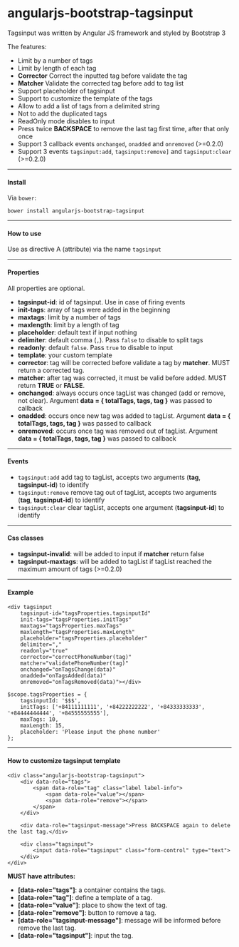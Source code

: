 angularjs-bootstrap-tagsinput
=============================
Tagsinput was written by Angular JS framework and styled by Bootstrap 3


The features:

- Limit by a number of tags
- Limit by length of each tag
- **Corrector** Correct the inputted tag before validate the tag
- **Matcher** Validate the corrected tag before add to tag list
- Support placeholder of tagsinput
- Support to customize the template of the tags
- Allow to add a list of tags from a delimited string
- Not to add the duplicated tags
- ReadOnly mode disables to input
- Press twice **BACKSPACE** to remove the last tag first time, after that only once
- Support 3 callback events `onchanged`, `onadded` and `onremoved` (>=0.2.0)
- Support 3 events `tagsinput:add`, `tagsinput:remove]` and `tagsinput:clear` (>=0.2.0)

---

#### Install ####

Via `bower`:

    bower install angularjs-bootstrap-tagsinput

---

#### How to use ####

Use as directive A (attribute) via the name `tagsinput`

---

#### Properties ####

All properties are optional.

- **tagsinput-id**: id of tagsinput. Use in case of firing events
- **init-tags**: array of tags were added in the beginning
- **maxtags**: limit by a number of tags
- **maxlength**: limit by a length of tag
- **placeholder**: default text if input nothing
- **delimiter**: default comma (`,`). Pass `false` to disable to split tags
- **readonly**: default `false`. Pass `true` to disable to input
- **template**: your custom template
- **corrector**: tag will be corrected before validate a tag by **matcher**. MUST return a corrected tag.
- **matcher**: after tag was corrected, it must be valid before added. MUST return **TRUE** or **FALSE**.
- **onchanged**: always occurs once tagList was changed (add or remove, not clear). Argument **data = { totalTags, tags, tag }** was passed to callback
- **onadded**: occurs once new tag was added to tagList. Argument **data = { totalTags, tags, tag }** was passed to callback
- **onremoved**: occurs once tag was removed out of tagList. Argument **data = { totalTags, tags, tag }** was passed to callback

---

#### Events ####

- `tagsinput:add` add tag to tagList, accepts two arguments (**tag**, **tagsinput-id**) to identify
- `tagsinput:remove` remove tag out of tagList, accepts two arguments (**tag**, **tagsinput-id**) to identify
- `tagsinput:clear` clear tagList, accepts one argument (**tagsinput-id**) to identify

---

#### Css classes ####

- **tagsinput-invalid**: will be added to input if **matcher** return false
- **tagsinput-maxtags**: will be added to tagList if tagList reached the maximum amount of tags (>=0.2.0)

---

#### Example ####

    <div tagsinput
        tagsinput-id="tagsProperties.tagsinputId"
        init-tags="tagsProperties.initTags"
        maxtags="tagsProperties.maxTags"
        maxlength="tagsProperties.maxLength"
        placeholder="tagsProperties.placeholder"
        delimiter=","
        readonly="true"
        corrector="correctPhoneNumber(tag)"
        matcher="validatePhoneNumber(tag)"
        onchanged="onTagsChange(data)"
        onadded="onTagsAdded(data)"
        onremoved="onTagsRemoved(data)"></div>

    $scope.tagsProperties = {
        tagsinputId: '$$$',
        initTags: ['+84111111111', '+84222222222', '+84333333333', '+84444444444', '+84555555555'],
        maxTags: 10,
        maxLength: 15,
        placeholder: 'Please input the phone number'
    };

---

#### How to customize tagsinput template ####

    <div class="angularjs-bootstrap-tagsinput">
        <div data-role="tags">
            <span data-role="tag" class="label label-info">
                <span data-role="value"></span>
                <span data-role="remove"></span>
            </span>
        </div>

        <div data-role="tagsinput-message">Press BACKSPACE again to delete the last tag.</div>

        <div class="tagsinput">
            <input data-role="tagsinput" class="form-control" type="text">
        </div>
    </div>

**MUST have attributes:**

- **[data-role="tags"]**: a container contains the tags.
- **[data-role="tag"]**: define a template of a tag.
- **[data-role="value"]**: place to show the text of tag.
- **[data-role="remove"]**: button to remove a tag.
- **[data-role="tagsinput-message"]**: message will be informed before remove the last tag.
- **[data-role="tagsinput"]**: input the tag.
